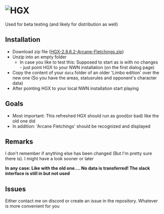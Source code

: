 # ![HGX](https://github.com/hg-runs/hgx/blob/main/HGX.png)
Used for beta testing (and likely for distribution as well)

## Installation
* Download zip file ([HGX-2.8.6.2-Arcane-Fletchings.zip](https://github.com/hg-runs/hgx/blob/main/HGX-2.8.6.2-Arcane-Fletchings.zip))
* Unzip into an empty folder
    + In case you like to test this: Supposed to start as is with no changes - just point HGX to your NWN installation (on the first dialog page)
* Copy the content of your `data` folder of an older 'Limbo edition' over the new one (So you have the areas, statusrules and opponent's character data)
* After pointing HGX to your local NWN installation start playing

## Goals
* Most important: This refreshed HGX should run as good(or bad) like the old one did
* In addition: 'Arcane Fletchings' should be recognized and displayed

## Remarks
I don't remember if anything else has been changed (But I'm pretty sure there is). I might have a look sooner or later

__In any case: Like with the old one.... No data is transferred! The slack interface is still in but not used__

## Issues
Either contact me on discord or create an issue in the repository. Whatever is more convenient for you
